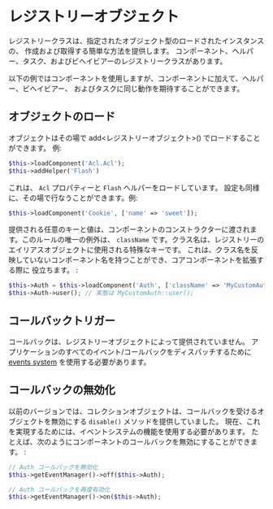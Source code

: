 # レジストリーオブジェクト

レジストリークラスは、指定されたオブジェクト型のロードされたインスタンスの、
作成および取得する簡単な方法を提供します。
コンポーネント、ヘルパー、タスク、およびビヘイビアーのレジストリークラスがあります。

以下の例ではコンポーネントを使用しますが、コンポーネントに加えて、ヘルパー、ビヘイビアー、
およびタスクに同じ動作を期待することができます。

## オブジェクトのロード

オブジェクトはその場で add\<レジストリーオブジェクト\>() でロードすることができます。
例:

``` php
$this->loadComponent('Acl.Acl');
$this->addHelper('Flash')
```

これは、 `Acl` プロパティーと `Flash` ヘルパーをロードしています。
設定も同様に、その場で行なうことができます。例:

``` php
$this->loadComponent('Cookie', ['name' => 'sweet']);
```

提供される任意のキーと値は、コンポーネントのコンストラクターに渡されます。このルールの唯一の例外は、
`className` です。クラス名は、レジストリーのエイリアスオブジェクトに使用される特殊なキーです。
これは、クラス名を反映していないコンポーネント名を持つことができ、コアコンポーネントを拡張する際に
役立ちます。 :

``` php
$this->Auth = $this->loadComponent('Auth', ['className' => 'MyCustomAuth']);
$this->Auth->user(); // 実態は MyCustomAuth::user();
```

## コールバックトリガー

コールバックは、レジストリーオブジェクトによって提供されていません。
アプリケーションのすべてのイベント/コールバックをディスパッチするために
[events system](../core-libraries/events) を使用する必要があります。

## コールバックの無効化

以前のバージョンでは、コレクションオブジェクトは、コールバックを受けるオブジェクトを無効にする
`disable()` メソッドを提供していました。
現在、これを実現するためには、イベントシステムの機能を使用する必要があります。
たとえば、次のようにコンポーネントのコールバックを無効にすることができます。 :

``` php
// Auth コールバックを無効化
$this->getEventManager()->off($this->Auth);

// Auth コールバックを再度有効化
$this->getEventManager()->on($this->Auth);
```
